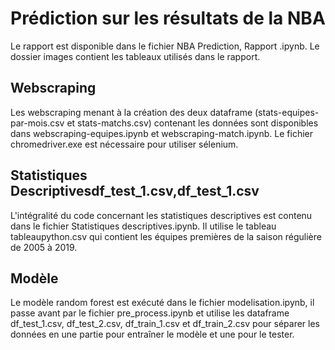 # Prédiction sur les résultats de la NBA
  Le rapport est disponible dans le fichier NBA Prediction, Rapport .ipynb. Le dossier images contient les tableaux utilisés dans le rapport.


## Webscraping
Les webscraping menant à la création des deux dataframe (stats-equipes-par-mois.csv et stats-matchs.csv) contenant les données sont disponibles dans webscraping-equipes.ipynb et webscraping-match.ipynb. Le fichier chromedriver.exe est nécessaire pour utiliser sélenium.

## Statistiques Descriptivesdf_test_1.csv,df_test_1.csv
L'intégralité du code concernant les statistiques descriptives est contenu dans le fichier Statistiques descriptives.ipynb. Il utilise le tableau tableaupython.csv qui contient les équipes premières de la saison régulière de 2005 à 2019. 

## Modèle
Le modèle random forest est exécuté dans le fichier modelisation.ipynb, il passe avant par le fichier pre_process.ipynb et utilise les dataframe df_test_1.csv, df_test_2.csv, df_train_1.csv et df_train_2.csv pour séparer les données en une partie pour entraîner le modèle et une pour le tester.
